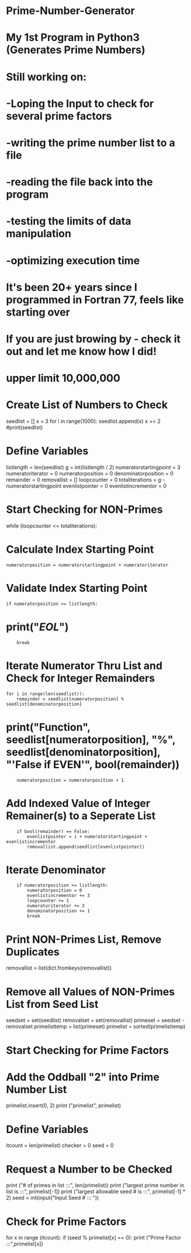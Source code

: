 # Prime-Number-Generator
# My 1st Program in Python3 (Generates Prime Numbers)

# Still working on:
# -Loping the Input to check for several prime factors
# -writing the prime number list to a file
# -reading the file back into the program
# -testing the limits of data manipulation
# -optimizing execution time

# It's been 20+ years since I programmed in Fortran 77, feels like starting over

# If you are just browing by - check it out and let me know how I did!

# upper limit 10,000,000

# Create List of Numbers to Check
seedlist = []
x = 3
for i in range(1000):
	seedlist.append(x)
	x += 2
#print(seedlist)

# Define Variables
listlength = len(seedlist)
g = int(listlength / 2)
numeratorstartingpoint = 3
numeratoriterator = 0
numeratorposition = 0
denominatorposition = 0
remainder = 0
removallist = []
loopcounter = 0
totaliterations = g - numeratorstartingpoint
evenlistpointer = 0
evenlistincrementor = 0

# Start Checking for NON-Primes
while (loopcounter <= totaliterations):

# Calculate Index Starting Point 
	numeratorposition = numeratorstartingpoint + numeratoriterator

# Validate Index Starting Point
	if numeratorposition >= listlength:
#		print("***EOL***")
		break
	
# Iterate Numerator Thru List and Check for Integer Remainders
	for i in range(len(seedlist)):
		remainder = seedlist[numeratorposition] % seedlist[denominatorposition]
#		print("Function", seedlist[numeratorposition], "%", seedlist[denominatorposition], "'False if EVEN'", bool(remainder))
		numeratorposition = numeratorposition + 1
	
# Add Indexed Value of Integer Remainer(s) to a Seperate List
		if bool(remainder) == False:
			evenlistpointer = i + numeratorstartingpoint + evenlistincrementor
			removallist.append(seedlist[evenlistpointer])

# Iterate Denominator
		if numeratorposition >= listlength:
			numeratorposition = 0
			evenlistincrementor += 3
			loopcounter += 1
			numeratoriterator += 3
			denominatorposition += 1
			break

# Print NON-Primes List, Remove Duplicates
removallist = list(dict.fromkeys(removallist))

# Remove all Values of NON-Primes List from Seed List
seedset = set(seedlist)
removalset = set(removallist)
primeset = seedset - removalset
primelisttemp = list(primeset)
primelist = sorted(primelisttemp)

# Start Checking for Prime Factors

# Add the Oddball "2" into Prime Number List
primelist.insert(0, 2)
print ("primelist", primelist)

# Define Variables
itcount = len(primelist)
checker = 0
seed = 0

# Request a Number to be Checked
print ("# of primes in list             :::", len(primelist))
print ("largest prime number in list is :::", primelist[-1])
print ("largest allowable seed # is     :::", primelist[-1] * 2)
seed = int(input("Input Seed #                    ::: "))

# Check for Prime Factors
for x in range (itcount):
	if (seed % primelist[x] == 0):
		print ("Prime Factor                    :::",primelist[x])
